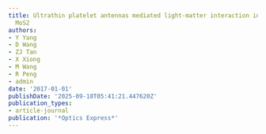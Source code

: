 ```yaml
---
title: Ultrathin platelet antennas mediated light-matter interaction in monolayer
  MoS2
authors:
- Y Yang
- D Wang
- ZJ Tan
- X Xiong
- M Wang
- R Peng
- admin
date: '2017-01-01'
publishDate: '2025-09-18T05:41:21.447620Z'
publication_types:
- article-journal
publication: '*Optics Express*'
---
```

